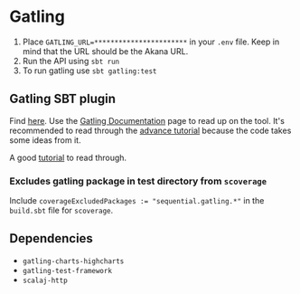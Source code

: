 # Gatling
1. Place `GATLING_URL=***********************` in your `.env` file. Keep in mind that the URL should be the Akana URL.
1. Run the API using `sbt run`
1. To run gatling use `sbt gatling:test`

## Gatling SBT plugin
Find [here](http://gatling.io/docs/current/extensions/sbt_plugin/). Use the [Gatling Documentation](http://gatling.io/docs/2.2/) 
page to read up on the tool. It's recommended to read through the [advance tutorial](http://gatling.io/docs/current/advanced_tutorial/)
because the code takes some ideas from it.

A good [tutorial](https://sysgears.com/articles/restful-service-load-testing-using-gatling-2/) to read through.

### Excludes gatling package in test directory from `scoverage`
Include
`coverageExcludedPackages := "sequential.gatling.*"` in the `build.sbt` file for `scoverage`.

## Dependencies
* `gatling-charts-highcharts`
* `gatling-test-framework`
* `scalaj-http`